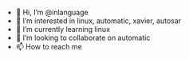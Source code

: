 - 👋 Hi, I’m @inlanguage
- 👀 I’m interested in linux, automatic, xavier, autosar
- 🌱 I’m currently learning linux
- 💞️ I’m looking to collaborate on automatic
- 📫 How to reach me 

<!---
inlanguage/inlanguage is a ✨ special ✨ repository because its `README.md` (this file) appears on your GitHub profile.
You can click the Preview link to take a look at your changes.
--->
